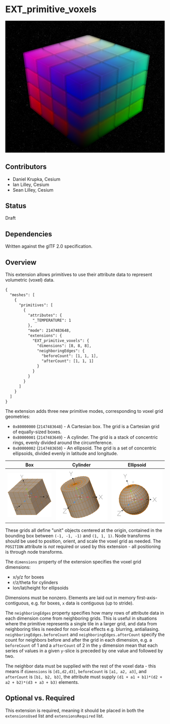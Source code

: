 # EXT_primitive_voxels

<p align="center">
  <img src="figures/voxel_cube.png">
</p>

## Contributors
- Daniel Krupka, Cesium
- Ian Lilley, Cesium
- Sean Lilley, Cesium

## Status
Draft

## Dependencies
Written against the glTF 2.0 specification.

## Overview

This extension allows primitives to use their attribute data to represent volumetric (voxel) data.

```
{
  "meshes": [
    {
      "primitives": [
        {
          "attributes": {
            "_TEMPERATURE": 1
          },
          "mode": 2147483648,
          "extensions": {
            "EXT_primitive_voxels": {
              "dimensions": [8, 8, 8],
              "neighboringEdges": {
                "beforeCount": [1, 1, 1],
                "afterCount": [1, 1, 1]
              }
            }
          }
        }
      ]
    }
  ]
}
```

The extension adds three new primitive modes, corresponding to voxel grid geometries:
- `0x80000000` (`2147483648`) - A Cartesian box. The grid is a Cartesian grid of equally-sized boxes.
- `0x80000001` (`2147483649`) - A cylinder. The grid is a stack of concentric rings, evenly divided around the circumference.
- `0x80000002` (`2147483650`) - An ellipsoid. The grid is a set of concentric ellipsoids, divided evenly in latitude and longitude.

|Box|Cylinder|Ellipsoid|
| ------------- | ------------- | ------------- |
|![Rectangular Voxel Grid](figures/box.png)|![Cylindrical Voxel Grid](figures/cylinder.png)|![Ellipsoid Voxel Grid](figures/sphere.png)|

These grids all define "unit" objects centered at the origin, contained in the bounding box between `(-1, -1, -1)` and `(1, 1, 1)`. Node transforms
should be used to position, orient, and scale the voxel grid as needed. The `POSITION` attribute is _not_ required or used by this extension - all positioning
is through node transforms.

The `dimensions` property of the extension specifies the voxel grid dimensions:
- x/y/z for boxes
- r/z/theta for cylinders
- lon/lat/height for ellipsoids

Dimensions must be nonzero. Elements are laid out in memory first-axis-contiguous, e.g. for boxes, `x` data is contiguous (up to stride).

The `neighboringEdges` property specifies how many rows of attribute data in each dimension come from
neighboring grids. This is useful in situations where the primitive represents a single tile in a larger grid, and
data from neighboring tiles is needed for non-local effects e.g. blurring, antialiasing. `neighboringEdges.beforeCount` and `neighboringEdges.afterCount` specify
the count for neighbors before and after the grid in each dimension, e.g. a `beforeCount` of 1 and a `afterCount` of 2 in the `y` dimension mean that each
series of values in a given `y`-slice is preceded by one value and followed by two.

The neighbor data must be supplied with the rest of the voxel data - this means if `dimensions` is `[d1,d2,d3]`, `beforeCount` is `[a1, a2, a3]`, and `afterCount` is `[b1, b2, b3]`,
the attribute must supply `(d1 + a1 + b1)*(d2 + a2 + b2)*(d3 + a3 + b3)` elements.

## Optional vs. Required
This extension is required, meaning it should be placed in both the `extensionsUsed` list and `extensionsRequired` list.

